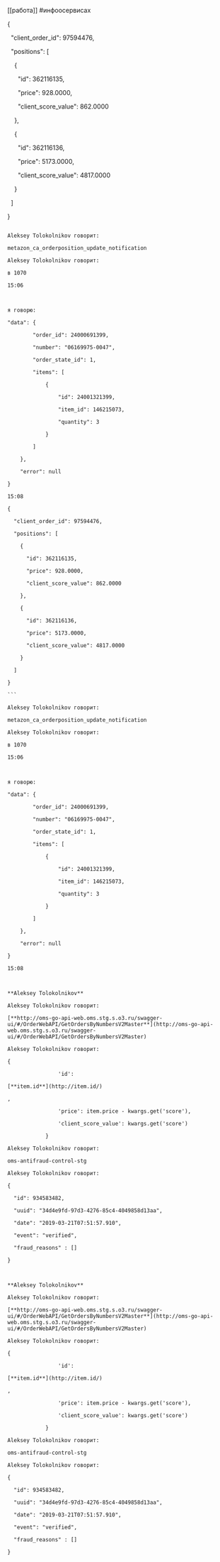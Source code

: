 
[[работа]] #инфоосервисах 

{

  "client_order_id": 97594476,

  "positions": [

    {

      "id": 362116135,

      "price": 928.0000,

      "client_score_value": 862.0000

    },

    {

      "id": 362116136,

      "price": 5173.0000,

      "client_score_value": 4817.0000

    }

  ]

}

``` 

Aleksey Tolokolnikov говорит:

metazon_ca_orderposition_update_notification 

Aleksey Tolokolnikov говорит:

в 1070 

15:06

  

я говорю:

"data": {

        "order_id": 24000691399,

        "number": "06169975-0047",

        "order_state_id": 1,

        "items": [

            {

                "id": 24001321399,

                "item_id": 146215073,

                "quantity": 3

            }

        ]

    },

    "error": null

} 

15:08

{

  "client_order_id": 97594476,

  "positions": [

    {

      "id": 362116135,

      "price": 928.0000,

      "client_score_value": 862.0000

    },

    {

      "id": 362116136,

      "price": 5173.0000,

      "client_score_value": 4817.0000

    }

  ]

}

``` 

Aleksey Tolokolnikov говорит:

metazon_ca_orderposition_update_notification 

Aleksey Tolokolnikov говорит:

в 1070 

15:06

  

я говорю:

"data": {

        "order_id": 24000691399,

        "number": "06169975-0047",

        "order_state_id": 1,

        "items": [

            {

                "id": 24001321399,

                "item_id": 146215073,

                "quantity": 3

            }

        ]

    },

    "error": null

} 

15:08

  

**Aleksey Tolokolnikov**

Aleksey Tolokolnikov говорит:

[**http://oms-go-api-web.oms.stg.s.o3.ru/swagger-ui/#/OrderWebAPI/GetOrdersByNumbersV2Master**](http://oms-go-api-web.oms.stg.s.o3.ru/swagger-ui/#/OrderWebAPI/GetOrdersByNumbersV2Master)

Aleksey Tolokolnikov говорит:

{

                'id': 

[**item.id**](http://item.id/)

,

                'price': item.price - kwargs.get('score'),

                'client_score_value': kwargs.get('score')

            } 

Aleksey Tolokolnikov говорит:

oms-antifraud-control-stg 

Aleksey Tolokolnikov говорит:

{

  "id": 934583482,

  "uuid": "34d4e9fd-97d3-4276-85c4-4049858d13aa",

  "date": "2019-03-21T07:51:57.910",

  "event": "verified",

  "fraud_reasons" : []

} 

  

**Aleksey Tolokolnikov**

Aleksey Tolokolnikov говорит:

[**http://oms-go-api-web.oms.stg.s.o3.ru/swagger-ui/#/OrderWebAPI/GetOrdersByNumbersV2Master**](http://oms-go-api-web.oms.stg.s.o3.ru/swagger-ui/#/OrderWebAPI/GetOrdersByNumbersV2Master)

Aleksey Tolokolnikov говорит:

{

                'id': 

[**item.id**](http://item.id/)

,

                'price': item.price - kwargs.get('score'),

                'client_score_value': kwargs.get('score')

            } 

Aleksey Tolokolnikov говорит:

oms-antifraud-control-stg 

Aleksey Tolokolnikov говорит:

{

  "id": 934583482,

  "uuid": "34d4e9fd-97d3-4276-85c4-4049858d13aa",

  "date": "2019-03-21T07:51:57.910",

  "event": "verified",

  "fraud_reasons" : []

}